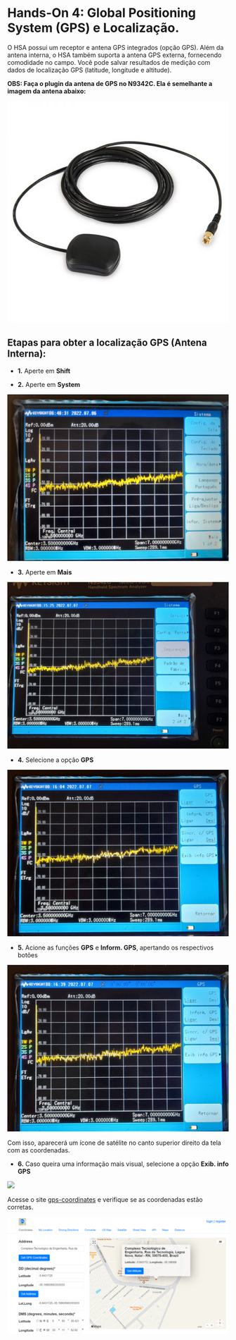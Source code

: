 # **Hands-On 4: Global Positioning System (GPS) e Localização.**

O HSA possui um receptor e antena GPS integrados (opção GPS). Além da antena interna, o HSA também suporta a antena GPS externa, fornecendo
comodidade no campo. Você pode salvar resultados de medição com dados de localização GPS
(latitude, longitude e altitude).

**OBS: Faça o plugin da antena de GPS no N9342C. Ela é semelhante a imagem da antena abaixo:**

![](/Imagens/HD04/antena-gps.jpg)

## Etapas para obter a localização GPS (Antena Interna):

- **1.** Aperte em **Shift**

- **2.** Aperte em **System**

![](/Imagens\HD01\shift_system.jpg)

- **3.** Aperte em **Mais**

![](/Imagens\HD01\shift_system_mais.jpg)

- **4.** Selecione a opção **GPS**

![](/Imagens\HD04\gps.jpg)

- **5.** Acione as funções **GPS** e **Inform. GPS**, apertando os respectivos botões

![](/Imagens\HD04\inform_gps.jpg)

Com isso, aparecerá um ícone de satélite no canto superior direito da tela com as coordenadas.

- **6.** Caso queira uma informação mais visual, selecione a opção **Exib. info GPS**

![](/Imagens\HD04\exib_info_gps.jpg)

Acesse o site [gps-coordinates](https://www.gps-coordinates.net/) e verifique se as coordenadas estão corretas.

![](/Imagens/HD4/localizacao_gps.png)